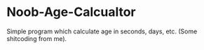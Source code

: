 # Noob-Age-Calcualtor
Simple program which calculate age in seconds, days, etc. (Some shitcoding from me).
